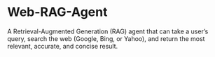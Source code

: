 # Web-RAG-Agent
A Retrieval-Augmented Generation (RAG) agent that can take a user’s query, search the web (Google, Bing, or Yahoo), and return the most relevant, accurate, and concise result.
